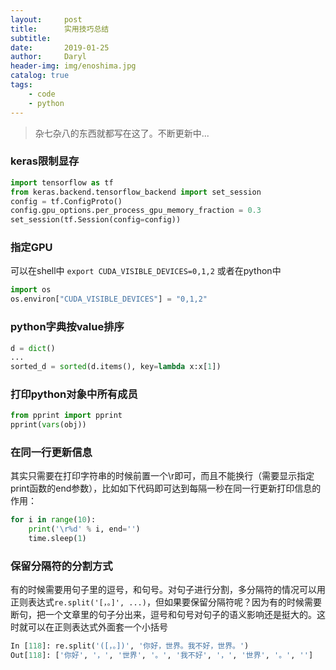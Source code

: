```yaml
---
layout:     post
title:      实用技巧总结
subtitle:   
date:       2019-01-25
author:     Daryl
header-img: img/enoshima.jpg
catalog: true
tags:
    - code
    - python
---
```


> 杂七杂八的东西就都写在这了。不断更新中...

### keras限制显存
```Python
import tensorflow as tf
from keras.backend.tensorflow_backend import set_session
config = tf.ConfigProto()
config.gpu_options.per_process_gpu_memory_fraction = 0.3
set_session(tf.Session(config=config))
```

### 指定GPU

可以在shell中 `export CUDA_VISIBLE_DEVICES=0,1,2` 或者在python中
```python
import os
os.environ["CUDA_VISIBLE_DEVICES"] = "0,1,2"
```

### python字典按value排序
```python
d = dict()
...
sorted_d = sorted(d.items(), key=lambda x:x[1])
```

### 打印python对象中所有成员
```python
from pprint import pprint
pprint(vars(obj))
```

### 在同一行更新信息
其实只需要在打印字符串的时候前置一个\r即可，而且不能换行（需要显示指定print函数的end参数），比如如下代码即可达到每隔一秒在同一行更新打印信息的作用：
```python
for i in range(10):
    print('\r%d' % i, end='')
    time.sleep(1)
```

### 保留分隔符的分割方式
有的时候需要用句子里的逗号，和句号。对句子进行分割，多分隔符的情况可以用正则表达式`re.split('[，。]', ...)`，但如果要保留分隔符呢？因为有的时候需要断句，把一个文章里的句子分出来，逗号和句号对句子的语义影响还是挺大的。这时就可以在正则表达式外面套一个小括号
```python
In [118]: re.split('([，。])', '你好，世界。我不好，世界。')
Out[118]: ['你好', '，', '世界', '。', '我不好', '，', '世界', '。', '']
```
